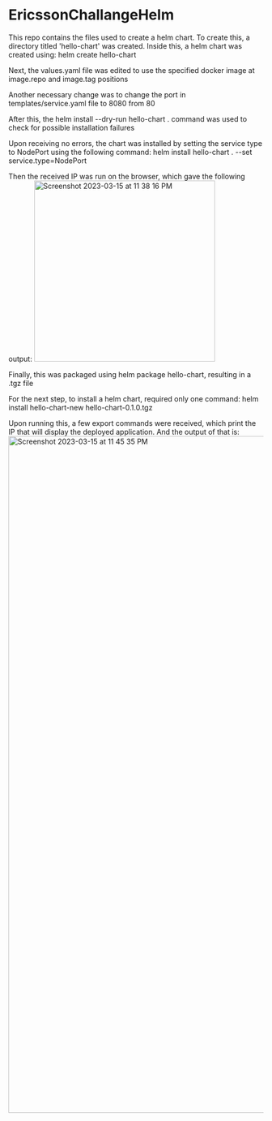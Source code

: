 # EricssonChallangeHelm

This repo contains the files used to create a helm chart.
To create this, a directory titled 'hello-chart' was created.
Inside this, a helm chart was created using:
helm create hello-chart

Next, the values.yaml file was edited to use the specified docker image at image.repo and image.tag positions

Another necessary change was to change the port in templates/service.yaml file to 8080 from 80

After this, the helm install --dry-run hello-chart . command was used to check for possible installation failures

Upon receiving no errors, the chart was installed by setting the service type to NodePort using the following command:
helm install hello-chart . --set service.type=NodePort

Then the received IP was run on the browser, which gave the following output:
<img width="357" alt="Screenshot 2023-03-15 at 11 38 16 PM" src="https://user-images.githubusercontent.com/64781077/225510745-98bd0872-61bd-4964-ba0e-e4131bc54b11.png">

Finally, this was packaged using helm package hello-chart, resulting in a .tgz file

For the next step, to install a helm chart, required only one command:
helm install hello-chart-new hello-chart-0.1.0.tgz

Upon running this, a few export commands were received, which print the IP that will display the deployed application. And the output of that is:
<img width="1335" alt="Screenshot 2023-03-15 at 11 45 35 PM" src="https://user-images.githubusercontent.com/64781077/225511054-36359558-2386-4743-a198-ba64b0fdf596.png">
